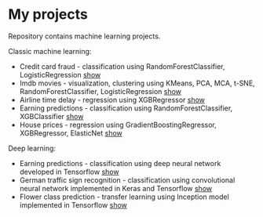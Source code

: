 # My projects
Repository contains machine learning projects.

Classic machine learning:
* Credit card fraud - classification using RandomForestClassifier, LogisticRegression [show](credit_card_fraud.ipynb) 
* Imdb movies - visualization, clustering using KMeans, PCA, MCA, t-SNE, RandomForestClassifier, LogisticRegression [show](imdb_movies.ipynb)
* Airline time delay - regression using XGBRegressor [show](airline_delay_predictions.ipynb) 
* Earning predictions - classification using RandomForestClassifier, XGBClassifier [show](earn_predictions.ipynb) 
* House prices - regression using GradientBoostingRegressor, XGBRegressor, ElasticNet [show](house_prices.ipynb) 

Deep learning:
* Earning predictions - classification using deep neural network developed in Tensorflow [show](earn_predictions_dnn.ipynb) 
* German traffic sign recognition - classification using convolutional neural network implemented in Keras and Tensorflow [show](traffic_sign_recognition.ipynb) 
* Flower class prediction - transfer learning using Inception model implemented in Tensorflow [show](flowers_transfer_learning.ipynb) 
